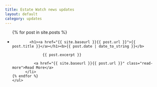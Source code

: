 ```yaml
---
title: Estate Watch news updates 
layout: default
category: updates
---
```


<div class="col-12 col-md-8">
<ul class="row feature-list">
  {% for post in site.posts %}
      <li id="accordion" class="col-12">

            <h1><a href="{{ site.baseurl }}{{ post.url }}">{{ post.title }}</a></h1><b>{{ post.date | date_to_string }}</b>

		          {{ post.excerpt }}

		      <a href="{{ site.baseurl }}{{ post.url }}" class="read-more">Read More</a>
          </li>
    {% endfor %}
    </ul>
   </div>
